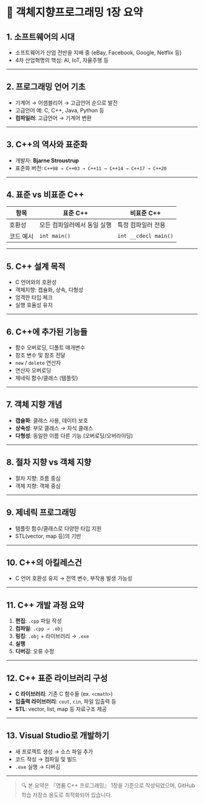 
# 📘 객체지향프로그래밍 1장 요약 

## 1. 소프트웨어의 시대
- 소프트웨어가 산업 전반을 지배 중 (eBay, Facebook, Google, Netflix 등)
- 4차 산업혁명의 핵심: AI, IoT, 자율주행 등

---

## 2. 프로그래밍 언어 기초
- 기계어 → 어셈블리어 → 고급언어 순으로 발전
- 고급언어 예: C, C++, Java, Python 등
- **컴파일러**: 고급언어 → 기계어 변환

---

## 3. C++의 역사와 표준화
- 개발자: **Bjarne Stroustrup**
- 표준화 버전: `C++98 → C++03 → C++11 → C++14 → C++17 → C++20`

---

## 4. 표준 vs 비표준 C++
| 항목 | 표준 C++ | 비표준 C++ |
|------|-----------|--------------|
| 호환성 | 모든 컴파일러에서 동일 실행 | 특정 컴파일러 전용 |
| 코드 예시 | `int main()` | `int __cdecl main()` |

---

## 5. C++ 설계 목적
- C 언어와의 호환성
- 객체지향: 캡슐화, 상속, 다형성
- 엄격한 타입 체크
- 실행 효율성 유지

---

## 6. C++에 추가된 기능들
- 함수 오버로딩, 디폴트 매개변수
- 참조 변수 및 참조 전달
- `new` / `delete` 연산자
- 연산자 오버로딩
- 제네릭 함수/클래스 (템플릿)

---

## 7. 객체 지향 개념
- **캡슐화**: 클래스 사용, 데이터 보호
- **상속성**: 부모 클래스 → 자식 클래스
- **다형성**: 동일한 이름 다른 기능 (오버로딩/오버라이딩)

---

## 8. 절차 지향 vs 객체 지향
- 절차 지향: 흐름 중심
- 객체 지향: 객체 중심

---

## 9. 제네릭 프로그래밍
- 템플릿 함수/클래스로 다양한 타입 지원
- STL(vector, map 등)의 기반

---

## 10. C++의 아킬레스건
- C 언어 호환성 유지 → 전역 변수, 부작용 발생 가능성

---

## 11. C++ 개발 과정 요약
1. **편집**: `.cpp` 파일 작성
2. **컴파일**: `.cpp → .obj`
3. **링킹**: `.obj` + 라이브러리 → `.exe`
4. **실행**
5. **디버깅**: 오류 수정

---

## 12. C++ 표준 라이브러리 구성
- **C 라이브러리**: 기존 C 함수들 (ex. `<cmath>`)
- **입출력 라이브러리**: `cout`, `cin`, 파일 입출력 등
- **STL**: vector, list, map 등 자료구조 제공

---

## 13. Visual Studio로 개발하기
- 새 프로젝트 생성 → 소스 파일 추가
- 코드 작성 → 컴파일 및 빌드
- `.exe` 실행 → 디버깅

---

> 🔍 본 요약은 『명품 C++ 프로그래밍』 1장을 기준으로 작성되었으며, GitHub 학습 저장소 용도로 최적화되어 있습니다.
